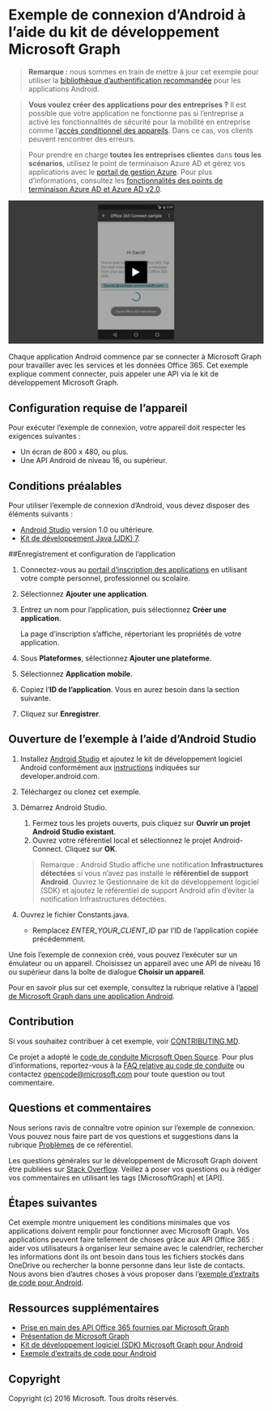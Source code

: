 ﻿# <a name="connect-sample-for-android-using-the-microsoft-graph-sdk"></a>Exemple de connexion d’Android à l’aide du kit de développement Microsoft Graph


>**Remarque :** nous sommes en train de mettre à jour cet exemple pour utiliser la [bibliothèque d’authentification recommandée](https://docs.microsoft.com/fr-fr/azure/active-directory/develop/active-directory-v2-libraries#compatible-client-libraries) pour les applications Android.


> **Vous voulez créer des applications pour des entreprises ?** Il est possible que votre application ne fonctionne pas si l’entreprise a activé les fonctionnalités de sécurité pour la mobilité en entreprise comme l’<a href="https://azure.microsoft.com/fr-fr/documentation/articles/active-directory-conditional-access-device-policies/" target="_newtab">accès conditionnel des appareils</a>. Dans ce cas, vos clients peuvent rencontrer des erreurs. 

> Pour prendre en charge **toutes les entreprises clientes** dans **tous les scénarios**, utilisez le point de terminaison Azure AD et gérez vos applications avec le [portail de gestion Azure](https://aka.ms/aadapplist). Pour plus d’informations, consultez les [fonctionnalités des points de terminaison Azure AD et Azure AD v2.0](https://graph.microsoft.io/docs/authorization/auth_overview#deciding-between-azure-ad-and-the-v2-authentication-endpoint).

[![Exemple de connexion Microsoft Graph](/readme-images/O365-Android-Connect-video_play_icon.png)](https://www.youtube.com/watch?v=3IQIDFrqhY4 "Cliquez ici pour voir l’exemple en action")

Chaque application Android commence par se connecter à Microsoft Graph pour travailler avec les services et les données Office 365. Cet exemple explique comment connecter, puis appeler une API via le kit de développement Microsoft Graph.

## <a name="device-requirements"></a>Configuration requise de l’appareil

Pour exécuter l’exemple de connexion, votre appareil doit respecter les exigences suivantes :

* Un écran de 800 x 480, ou plus.
* Une API Android de niveau 16, ou supérieur.
 
## <a name="prerequisites"></a>Conditions préalables

Pour utiliser l’exemple de connexion d’Android, vous devez disposer des éléments suivants :

* [Android Studio](http://developer.android.com/sdk/index.html) version 1.0 ou ultérieure.
* [Kit de développement Java (JDK) 7](http://www.oracle.com/technetwork/java/javase/downloads/jdk7-downloads-1880260.html).

<a name="register"></a>
##<a name="register-and-configure-the-app"></a>Enregistrement et configuration de l’application

1. Connectez-vous au [portail d’inscription des applications](https://apps.dev.microsoft.com/) en utilisant votre compte personnel, professionnel ou scolaire.
2. Sélectionnez **Ajouter une application**.
3. Entrez un nom pour l’application, puis sélectionnez **Créer une application**.
    
    La page d’inscription s’affiche, répertoriant les propriétés de votre application.
 
4. Sous **Plateformes**, sélectionnez **Ajouter une plateforme**.
5. Sélectionnez **Application mobile**.
6. Copiez l’**ID de l’application**. Vous en aurez besoin dans la section suivante.
7. Cliquez sur **Enregistrer**.
  
## <a name="open-the-sample-using-android-studio"></a>Ouverture de l’exemple à l’aide d’Android Studio

1. Installez [Android Studio](http://developer.android.com/sdk/index.html) et ajoutez le kit de développement logiciel Android conformément aux [instructions](http://developer.android.com/sdk/installing/adding-packages.html) indiquées sur developer.android.com.
2. Téléchargez ou clonez cet exemple.
3. Démarrez Android Studio.
    1. Fermez tous les projets ouverts, puis cliquez sur **Ouvrir un projet Android Studio existant**.
    2. Ouvrez votre référentiel local et sélectionnez le projet Android-Connect. Cliquez sur **OK**.
    
    > Remarque : Android Studio affiche une notification **Infrastructures détectées** si vous n’avez pas installé le **référentiel de support Android**. Ouvrez le Gestionnaire de kit de développement logiciel (SDK) et ajoutez le référentiel de support Android afin d’éviter la notification Infrastructures détectées.
4. Ouvrez le fichier Constants.java.
    * Remplacez *ENTER_YOUR_CLIENT_ID* par l’ID de l’application copiée précédemment.

Une fois l’exemple de connexion créé, vous pouvez l’exécuter sur un émulateur ou un appareil. Choisissez un appareil avec une API de niveau 16 ou supérieur dans la boîte de dialogue **Choisir un appareil**.

Pour en savoir plus sur cet exemple, consultez la rubrique relative à l’[appel de Microsoft Graph dans une application Android](https://graph.microsoft.io/en-us/docs/platform/android).

<a name="contributing"></a>
## <a name="contributing"></a>Contribution ##

Si vous souhaitez contribuer à cet exemple, voir [CONTRIBUTING.MD](/CONTRIBUTING.md).

Ce projet a adopté le [code de conduite Microsoft Open Source](https://opensource.microsoft.com/codeofconduct/). Pour plus d’informations, reportez-vous à la [FAQ relative au code de conduite](https://opensource.microsoft.com/codeofconduct/faq/) ou contactez [opencode@microsoft.com](mailto:opencode@microsoft.com) pour toute question ou tout commentaire.

## <a name="questions-and-comments"></a>Questions et commentaires

Nous serions ravis de connaître votre opinion sur l’exemple de connexion. Vous pouvez nous faire part de vos questions et suggestions dans la rubrique [Problèmes](issues) de ce référentiel.

Les questions générales sur le développement de Microsoft Graph doivent être publiées sur [Stack Overflow](http://stackoverflow.com/questions/tagged/MicrosoftGraph+API). Veillez à poser vos questions ou à rédiger vos commentaires en utilisant les tags [MicrosoftGraph] et [API].

## <a name="next-steps"></a>Étapes suivantes

Cet exemple montre uniquement les conditions minimales que vos applications doivent remplir pour fonctionner avec Microsoft Graph. Vos applications peuvent faire tellement de choses grâce aux API Office 365 : aider vos utilisateurs à organiser leur semaine avec le calendrier, rechercher les informations dont ils ont besoin dans tous les fichiers stockés dans OneDrive ou rechercher la bonne personne dans leur liste de contacts. Nous avons bien d’autres choses à vous proposer dans l’[exemple d’extraits de code pour Android](../../../android-java-snippets-sample). 
  
## <a name="additional-resources"></a>Ressources supplémentaires

* [Prise en main des API Office 365 fournies par Microsoft Graph](http://dev.office.com/getting-started/office365apis)
* [Présentation de Microsoft Graph](http://graph.microsoft.io)
* [Kit de développement logiciel (SDK) Microsoft Graph pour Android](../../../msgraph-sdk-android)
* [Exemple d’extraits de code pour Android](../../../android-java-snippets-sample)

## <a name="copyright"></a>Copyright
Copyright (c) 2016 Microsoft. Tous droits réservés.
